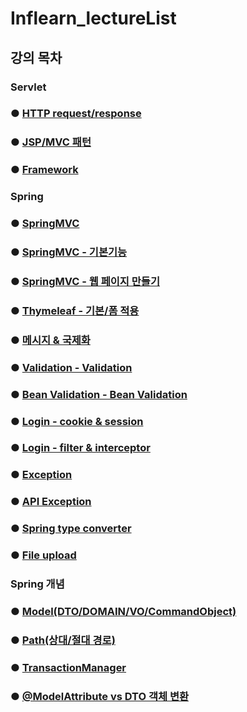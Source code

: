 # Inflearn_lectureList

## 강의 목차
### Servlet
### ● <a href="servlet/servlet_sum/Servlet_HTTP.md">HTTP request/response</a>
### ● <a href="servlet/servlet_sum/Servlet_MVC.md">JSP/MVC 패턴</a>
### ● <a href="servlet/servlet_sum/Servlet_Framework.md">Framework</a>

### Spring
### ● <a href="springmvc/spring_sum/mvc.md">SpringMVC</a>
### ● <a href="springmvc/spring_sum/basic.md">SpringMVC - 기본기능</a>
### ● <a href="springmvc/spring_sum/web.md">SpringMVC - 웹 페이지 만들기</a>
### ● <a href="thymeleaf/thymeleaf_sum/thymeleaf.md">Thymeleaf - 기본/폼 적용</a>
### ● <a href="thymeleaf/message_sum/message.md">메시지 & 국제화</a>
### ● <a href="validation/validation_sum/validation.md">Validation - Validation</a>
### ● <a href="validation/validation_sum/beanValidation.md">Bean Validation - Bean Validation</a>
### ● <a href="login/login_sum/cookie&session.md">Login - cookie & session</a>
### ● <a href="login/login_sum/filter&interceptor.md">Login - filter & interceptor</a>
### ● <a href="exception/exception/exception_sum/exception.md">Exception</a>
### ● <a href="exception/exception/exception_sum/apiException.md">API Exception</a>
### ● <a href="springmvc/spring_sum/typeConverter.md">Spring type converter</a>
### ● <a href="springmvc/spring_sum/fileupload.md">File upload</a>

### Spring 개념 
### ● <a href="grammer/grammer_sum/model.md">Model(DTO/DOMAIN/VO/CommandObject)</a>
### ● <a href="grammer/grammer_sum/path.md">Path(상대/절대 경로)</a>
### ● <a href="grammer/grammer_sum/transactionManager.md">TransactionManager</a>
### ● <a href="grammer/grammer_sum/modelAttribute_DTO.md">@ModelAttribute vs DTO 객체 변환</a>
